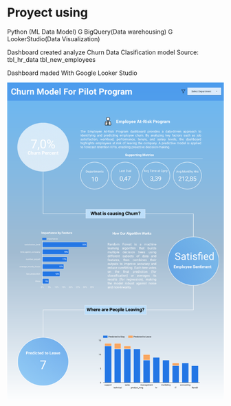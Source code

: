 # Proyect using
Python (ML Data Model)
G BigQuery(Data warehousing)
G LookerStudio(Data Visualization)


Dashboard created analyze Churn Data Clasification model
Source:
tbl_hr_data
tbl_new_employees


 Dashboard maded With Google Looker Studio


![SS1](portfolio_en/3_power_bi/Python_Bigquery_LS/screenshots/report.png)



